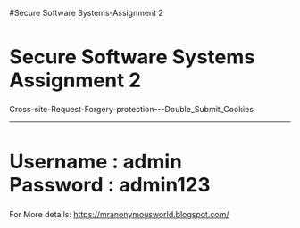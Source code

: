 #Secure Software Systems-Assignment 2

<h1 style="font-size: 35px;">Secure Software Systems </br> Assignment 2</h1>
        <p>Cross-site-Request-Forgery-protection---Double_Submit_Cookies</p>
    <hr>
    
 <h1 style="font-size: 35px;">Username : admin </br> Password : admin123</h1>


For More details: https://mranonymousworld.blogspot.com/
